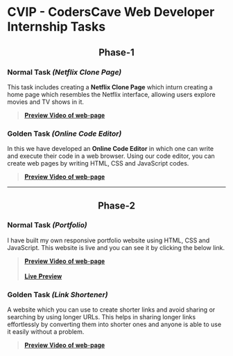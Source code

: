# CVIP - CodersCave Web Developer Internship Tasks <br>

<h2 align="center"> Phase-1 </h2>

### Normal Task *(Netflix Clone Page)*
This task includes creating a <b>Netflix Clone Page</b> which inturn creating a home page which resembles the Netflix interface, allowing users explore movies and TV shows in it.<br>
> [𝐏𝐫𝐞𝐯𝐢𝐞𝐰 𝐕𝐢𝐝𝐞𝐨 𝐨𝐟 𝐰𝐞𝐛-𝐩𝐚𝐠𝐞](https://www.linkedin.com/posts/rohith-vankayalapati_coderscave-webdevelopment-netflixclone-activity-7136400594684039168-spKN) <br>

### Golden Task *(Online Code Editor)*
In this we have developed an <b>Online Code Editor</b> in which one can write and execute their code in a web browser. Using our code editor, you can create web pages by writing HTML, CSS and JavaScript codes.<br>
> [𝐏𝐫𝐞𝐯𝐢𝐞𝐰 𝐕𝐢𝐝𝐞𝐨 𝐨𝐟 𝐰𝐞𝐛-𝐩𝐚𝐠𝐞](https://www.linkedin.com/posts/rohith-vankayalapati_coderscave-webdevelopment-onlinecodeeditor-activity-7136401127926886401-uBIW)

<hr>

<h2 align="center"> Phase-2 </h2>

### Normal Task *(Portfolio)*
I have built my own responsive portfolio website using HTML, CSS and JavaScript. This website is live and you can see it by clicking the below link. <br>
> [𝐏𝐫𝐞𝐯𝐢𝐞𝐰 𝐕𝐢𝐝𝐞𝐨 𝐨𝐟 𝐰𝐞𝐛-𝐩𝐚𝐠𝐞](https://www.linkedin.com/posts/rohith-vankayalapati_coderscave-webdevelopment-portfoliowebsite-activity-7141822471552253952-8ylX) <br><br>
> [𝐋𝐢𝐯𝐞 𝐏𝐫𝐞𝐯𝐢𝐞𝐰](https://rohithv.netlify.app)

### Golden Task *(Link Shortener)*
A website which you can use to create shorter links and avoid sharing or searching by using longer URLs. This helps in sharing longer links effortlessly by converting them into shorter ones and anyone is able to use it easily without a problem.
> [𝐏𝐫𝐞𝐯𝐢𝐞𝐰 𝐕𝐢𝐝𝐞𝐨 𝐨𝐟 𝐰𝐞𝐛-𝐩𝐚𝐠𝐞](https://www.linkedin.com/posts/rohith-vankayalapati_coderscave-webdevelopment-linkshortener-activity-7141823386078302208-QzPG) <br>
